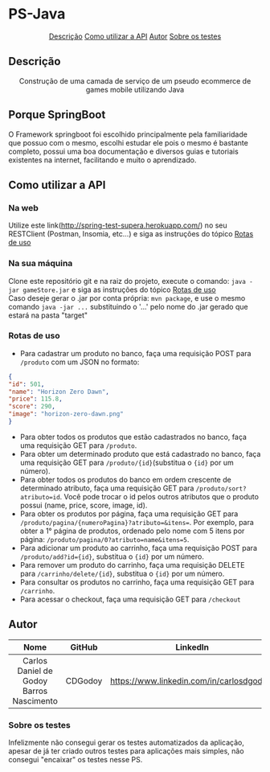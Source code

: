 # PS-Java
<p align="center">  
<a href="## Descrição">Descrição</a>  
<a href="## Como utilizar a API">Como utilizar a API</a>  
<a href="## Autor">Autor</a>  
<a href="### Sobre os testes">Sobre os testes</a>
</p>  

## Descrição

<p align="center">Construção de uma camada de serviço de um pseudo ecommerce de games mobile utilizando Java</p>  
<p align="center">  

## Porque SpringBoot
O Framework springboot foi escolhido principalmente pela familiaridade que possuo com o mesmo, escolhi estudar ele pois o mesmo é bastante completo, possui uma boa documentação e diversos guias e tutoriais existentes na internet, facilitando e muito o aprendizado.

## Como utilizar a API
### Na web
Utilize este link(http://spring-test-supera.herokuapp.com/) no seu RESTClient (Postman, Insomia, etc...) e siga as instruções do tópico <a href="###Rotas de uso">Rotas de uso</a>

### Na sua máquina
Clone este repositório git e na raiz do projeto, execute o comando:  `java -jar gameStore.jar` e siga as instruções do tópico <a href="###Rotas de uso">Rotas de uso</a>  
Caso deseje gerar o .jar por conta própria: `mvn package`, e use o mesmo comando `java -jar ...` substituindo o '...' pelo nome do .jar gerado que estará na pasta "target"


### Rotas de uso

- Para cadastrar um produto no banco, faça uma requisição POST para `/produto` com um JSON no formato:
```json  
{  
"id": 501,  
"name": "Horizon Zero Dawn",  
"price": 115.8,  
"score": 290,  
"image": "horizon-zero-dawn.png"  
}  
```  

- Para obter todos os produtos que estão cadastrados no banco, faça uma requisição GET para `/produto`.
- Para obter um determinado produto que está cadastrado no banco, faça uma requisição GET para `/produto/{id}`(substitua o `{id}` por um número).
- Para obter todos os produtos do banco em ordem crescente de determinado atributo, faça uma requisição GET para `/produto/sort?atributo=id`. Você pode trocar o id pelos outros atributos que o produto possui (name, price, score, image, id).
- Para obter os produtos por página, faça uma requisição GET para `/produto/pagina/{numeroPagina}?atributo=&itens=`. Por exemplo, para obter a 1° página de produtos, ordenado pelo nome com 5 itens por página: `/produto/pagina/0?atributo=name&itens=5`.
- Para adicionar um produto ao carrinho, faça uma requisição POST para `/produto/add?id={id}`, substitua o `{id}` por um número.
- Para remover um produto do carrinho, faça uma requisição DELETE para `/carrinho/delete/{id}`, substitua o `{id}` por um número.
- Para consultar os produtos no carrinho, faça uma requisição GET para `/carrinho`.
- Para acessar o checkout, faça uma requisição GET para `/checkout`

## Autor

| Nome | GitHub |LinkedIn|  
| :---: | :---: |:---: |  
| Carlos Daniel de Godoy Barros Nascimento  | CDGodoy |https://www.linkedin.com/in/carlosdgodoy/|

### Sobre os testes
Infelizmente não consegui gerar os testes automatizados da aplicação, apesar de já ter criado outros testes para aplicações mais simples, não consegui "encaixar" os testes nesse PS.

